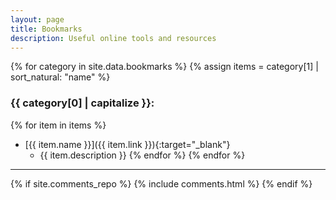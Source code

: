 ```yaml
---
layout: page
title: Bookmarks
description: Useful online tools and resources
---
```


{% for category in site.data.bookmarks %}
{% assign items = category[1] | sort_natural: "name" %}
### {{ category[0] | capitalize }}:
{% for item in items %}
* [{{ item.name }}]({{ item.link }}){:target="_blank"}
    * {{ item.description }}
      {% endfor %}
      {% endfor %}

----

{% if site.comments_repo %}
{% include comments.html %}
{% endif %}